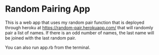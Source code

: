 # Random Pairing App
This is a web app that uses my random pair function that is deployed through heroku at https://random-pair.herokuapp.com/ that will randomly pair a list of names. If there is an odd number of names, the last name will be joined with the last random pair.

You can also run app.rb from the terminal.

